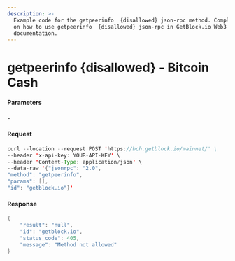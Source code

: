 ```yaml
---
description: >-
  Example code for the getpeerinfo  {disallowed} json-rpc method. Сomplete guide
  on how to use getpeerinfo  {disallowed} json-rpc in GetBlock.io Web3
  documentation.
---
```


# getpeerinfo {disallowed} - Bitcoin Cash

#### Parameters

\-

#### Request

```java
curl --location --request POST 'https://bch.getblock.io/mainnet/' \
--header 'x-api-key: YOUR-API-KEY' \
--header 'Content-Type: application/json' \
--data-raw '{"jsonrpc": "2.0",
"method": "getpeerinfo",
"params": [],
"id": "getblock.io"}'
```

#### Response

```java
{
    "result": "null",
    "id": "getblock.io",
    "status_code": 405,
    "message": "Method not allowed"
}
```
